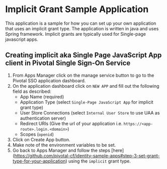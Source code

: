 # Implicit Grant Sample Application

This application is a sample for how you can set up your own application that uses an implicit grant type. The application is written in java and uses Spring framework.
Implicit grants are typically used for Single-page javascript apps.

## Creating implicit aka Single Page JavaScript App client in Pivotal Single Sign-On Service

1. From Apps Manager click on the manage service button to go to the Pivotal SSO application dashboard.
2. On the application dashboard click on `NEW APP` and fill out the following field as described:
    * App Name (required)
    * Application Type (select `Single-Page JavaScript App` for implicit grant type)
    * User Store Connections (select `Internal User Store` to use UAA as authentication server)
    * Redirect URIs (Give the url of your application i.e. `https://<app-route>.login.<domain>`)
    * Scopes (`openid`)
3. Click on Create App button.
4. Make note of the environment variables to be set.
5. Go back to Apps Manager and follow the steps [here] (https://github.com/pivotal-cf/identity-sample-apps#step-3-set-grant-type-for-your-application) using the `implicit` grant type.

